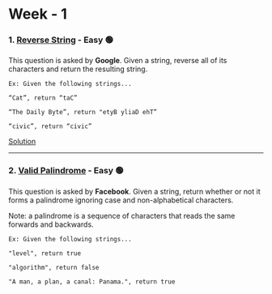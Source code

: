 # Week - 1

### 1. [Reverse String](https://leetcode.com/problems/reverse-string/) - Easy 🟢


This question is asked by **Google**. Given a string, reverse all of its characters and return the resulting string.

    Ex: Given the following strings...

    “Cat”, return “taC”

    “The Daily Byte”, return "etyB yliaD ehT”

    “civic”, return “civic”


[Solution](https://github.com/AlbusDracoSam/DailyByte/blob/main/Strings%20-%20Week%201/Reverse%20String.java)

***


### 2. [Valid Palindrome](https://leetcode.com/problems/valid-palindrome/) - Easy 🟢

This question is asked by **Facebook**. Given a string, return whether or not it forms a palindrome ignoring case and non-alphabetical characters. 

Note: a palindrome is a sequence of characters that reads the same forwards and backwards. 

    Ex: Given the following strings...
    
    "level", return true
    
    "algorithm", return false
    
    "A man, a plan, a canal: Panama.", return true
